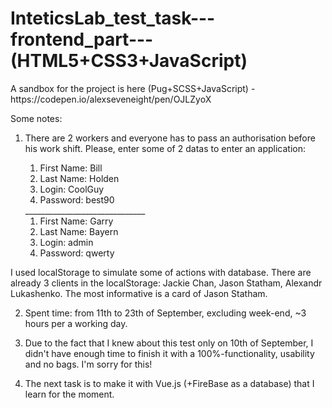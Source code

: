 # InteticsLab_test_task---frontend_part--- (HTML5+CSS3+JavaScript) 
<p>A sandbox for the project is here (Pug+SCSS+JavaScript) - https://codepen.io/alexseveneight/pen/OJLZyoX </p>
Some notes: 

1. There are 2 workers and everyone has to pass an authorisation before his work shift. 
Please, enter some of 2 datas to enter an application:

    <ol>
      <li>First Name: Bill</li>
      <li>Last Name: Holden</li>
      <li>Login: CoolGuy</li>
      <li>Password: best90</li>
    </ol> 
    ______________________________
    <ol>
      <li>First Name: Garry</li>
      <li>Last Name: Bayern</li>
      <li>Login: admin</li>
      <li>Password: qwerty</li>
    </ol>
      
I used localStorage to simulate some of actions with database. There are already 3 clients in the localStorage: Jackie Chan, Jason Statham, Alexandr Lukashenko. The most informative is a card of Jason Statham. 

2. Spent time: from 11th to 23th of September, excluding week-end, ~3 hours per a working day. 

3. Due to the fact that I knew about this test only on 10th of September, I didn't have enough time to finish it with a 100%-functionality, usability and no bags. I'm sorry for this!  

4. The next task is to make it with Vue.js (+FireBase as a database) that I learn for the moment. 
